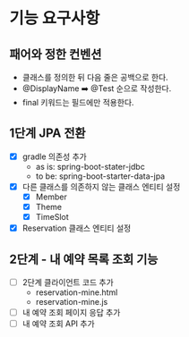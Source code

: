 # 기능 요구사항

## 패어와 정한 컨벤션

- 클래스를 정의한 뒤 다음 줄은 공백으로 한다.
- @DisplayName ➡️ @Test 순으로 작성한다.
- final 키워드는 필드에만 적용한다.

## 1단계 JPA 전환

- [x] gradle 의존성 추가
    - as is: spring-boot-stater-jdbc
    - to be: spring-boot-starter-data-jpa
- [x] 다른 클래스를 의존하지 않는 클래스 엔티티 설정
  - [x] Member
  - [x] Theme
  - [x] TimeSlot
- [x] Reservation 클래스 엔티티 설정

## 2단계 - 내 예약 목록 조회 기능

- [ ] 2단계 클라이언트 코드 추가
  - reservation-mine.html
  - reservation-mine.js
- [ ] 내 예약 조회 페이지 응답 추가
- [ ] 내 예약 조회 API 추가
